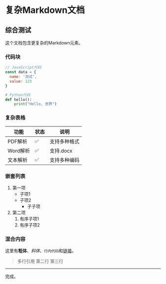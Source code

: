 # 复杂Markdown文档

## 综合测试

这个文档包含更复杂的Markdown元素。

### 代码块

```javascript
// JavaScript代码
const data = {
  name: '测试',
  value: 123
}
```

```python
# Python代码
def hello():
    print("Hello, 世界")
```

### 复杂表格

| 功能 | 状态 | 说明 |
|------|------|------|
| PDF解析 | ✅ | 支持多种格式 |
| Word解析 | ✅ | 支持.docx |
| 文本解析 | ✅ | 支持多种编码 |

### 嵌套列表

1. 第一项
   - 子项1
   - 子项2
     - 子子项
2. 第二项
   1. 有序子项1
   2. 有序子项2

### 混合内容

这里有**粗体**、*斜体*、`行内代码`和[链接](https://example.com)。

> 多行引用
> 第二行
> 第三行

---

完成。
